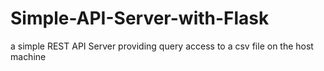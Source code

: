 # Simple-API-Server-with-Flask
a simple REST API Server providing query access to a csv file on the host machine
